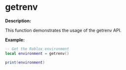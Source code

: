 # getrenv

**Description:**

This function demonstrates the usage of the getrenv API.

**Example:**

```lua
-- Get the Roblox environment
local environment = getrenv()

print(environment)
```
